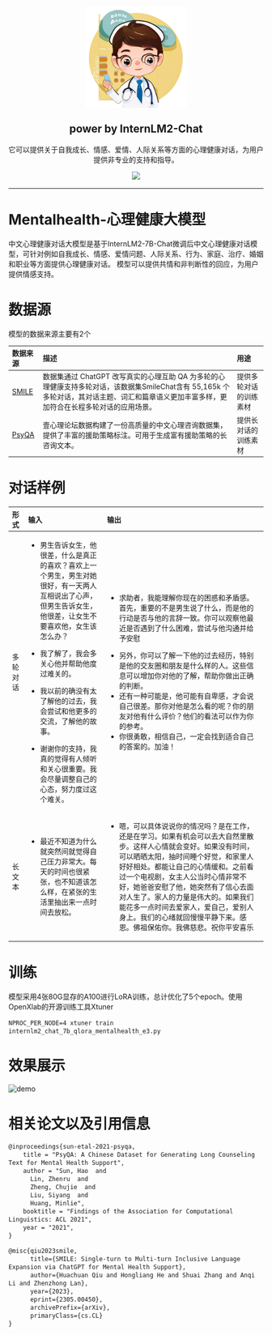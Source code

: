 <p align="center">
 <img width="200px" src="./assets//logo.png" align="center" alt="GitHub Readme Stats" />
 <h2 align="center">power by InternLM2-Chat</h2>
 <p align="center">它可以提供关于自我成长、情感、爱情、人际关系等方面的心理健康对话，为用户提供非专业的支持和指导。</p>
 <p align="center">
	<img  src="https://img.shields.io/badge/gitHub-%E4%B8%AD%E6%96%87%E5%BF%83%E7%90%86%E5%81%A5%E5%BA%B7%E5%A4%A7%E6%A8%A1%E5%9E%8B-brightgreen" />
 </p>
</p>

---

# Mentalhealth-心理健康大模型

中文心理健康对话大模型是基于InternLM2-7B-Chat微调后中文心理健康对话模型，可针对例如自我成长、情感、爱情问题、人际关系、行为、家庭、治疗、婚姻和职业等方面提供心理健康对话。
模型可以提供共情和非判断性的回应，为用户提供情感支持。

# 数据源

模型的数据来源主要有2个

|数据来源|描述|用途|
|:----|:----|:----|
|[SMILE](https://github.com/qiuhuachuan/smile)|数据集通过 ChatGPT 改写真实的心理互助 QA 为多轮的心理健康支持多轮对话，该数据集SmileChat含有 55,165k 个多轮对话，其对话主题、词汇和篇章语义更加丰富多样，更加符合在长程多轮对话的应用场景。|提供多轮对话的训练素材|
|[PsyQA](https://github.com/thu-coai/PsyQA)|壹心理论坛数据构建了一份高质量的中文心理咨询数据集，提供了丰富的援助策略标注。可用于生成富有援助策略的长咨询文本。|提供长对话的训练素材|

# 对话样例

|形式|输入|输出|
|:----|:----|:----|
|多轮对话|<ul><li>男生告诉女生，他很差，什么是真正的喜欢？喜欢上一个男生，男生对她很好，有一天两人互相说出了心声，但男生告诉女生，他很差，让女生不要喜欢他，女生该怎么办？</li></ul><ul><li>我了解了，我会多关心他并帮助他度过难关的。</li></ul><ul><li>我以前的确没有太了解他的过去，我会尝试和他更多的交流，了解他的故事。</li></ul><ul><li>谢谢你的支持，我真的觉得有人倾听和关心很重要。我会尽量调整自己的心态，努力度过这个难关。</li></ul>|<ul><li>求助者，我能理解你现在的困惑和矛盾感。首先，重要的不是男生说了什么，而是他的行动是否与他的言辞一致。你可以观察他最近是否遇到了什么困难，尝试与他沟通并给予安慰</li></ul><ul><li>另外，你可以了解一下他的过去经历，特别是他的交友圈和朋友是什么样的人。这些信息可以增加你对他的了解，帮助你做出正确的判断。</li><li>还有一种可能是，他可能有自卑感，才会说自己很差。那你对他是怎么看的呢？你的朋友对他有什么评价？他们的看法可以作为你的参考。</li><li>你很勇敢，相信自己，一定会找到适合自己的答案的。加油！</li>|
|长文本|<ul><li>最近不知道为什么就突然间就觉得自己压力非常大。每天的时间也很紧张，也不知道该怎么样，在紧张的生活里抽出来一点时间去放松。</li>|<ul><li>嗯，可以具体说说你的情况吗？是在工作，还是在学习。如果有机会可以去大自然里散步。这样人心情就会变好。如果没有时间，可以晒晒太阳，抽时间睡个好觉，和家里人好好相处。都能让自己的心情缓和。之前看过一个电视剧，女主人公当时心情非常不好，她爸爸安慰了他，她突然有了信心去面对人生了。家人的力量是伟大的。如果我们能花多一点时间去爱家人，爱自己，爱别人身上。我们的心绪就回慢慢平静下来。感恩。佛祖保佑你。我佛慈悲。祝你平安喜乐</li>|

# 训练

模型采用4张80G显存的A100进行LoRA训练，总计优化了5个epoch。使用OpenXlab的开源训练工具Xtuner

```shell
NPROC_PER_NODE=4 xtuner train internlm2_chat_7b_qlora_mentalhealth_e3.py
```

# 效果展示

![demo](https://s3.bmp.ovh/imgs/2024/01/29/dc77b5d92a29aad0.png)

# 相关论文以及引用信息

```shell
@inproceedings{sun-etal-2021-psyqa,
    title = "PsyQA: A Chinese Dataset for Generating Long Counseling Text for Mental Health Support",
    author = "Sun, Hao  and
      Lin, Zhenru  and
      Zheng, Chujie  and
      Liu, Siyang  and
      Huang, Minlie",
    booktitle = "Findings of the Association for Computational Linguistics: ACL 2021",
    year = "2021",
}
```

```shell
@misc{qiu2023smile,
      title={SMILE: Single-turn to Multi-turn Inclusive Language Expansion via ChatGPT for Mental Health Support},
      author={Huachuan Qiu and Hongliang He and Shuai Zhang and Anqi Li and Zhenzhong Lan},
      year={2023},
      eprint={2305.00450},
      archivePrefix={arXiv},
      primaryClass={cs.CL}
}
```
